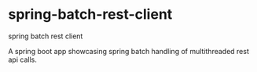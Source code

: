 # spring-batch-rest-client
spring batch rest client

A spring boot app showcasing spring batch handling of multithreaded rest api calls.
